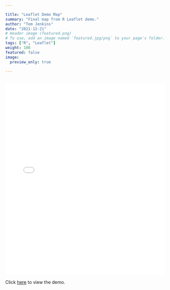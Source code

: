 ```yaml
---

title: "Leaflet Demo Map"
summary: "Final map from R Leaflet demo."
author: "Tom Jenkins"
date: "2021-12-21"
# Header image (featured.png)
# To use, add an image named `featured.jpg/png` to your page's folder. 
tags: ["R", "Leaflet"]
weight: 100
featured: false
image:
  preview_only: true

---
```


<br/>

<iframe height="600" width="100%" frameborder="yes"
src="final_map_leaflet_demo.html"></iframe>

Click [here](https://tomjenkins.netlify.app/tutorials/r-leaflet-introduction/) to view the demo.
